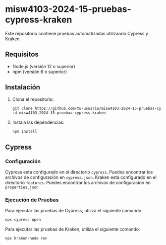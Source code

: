 # misw4103-2024-15-pruebas-cypress-kraken

Este repositorio contiene pruebas automatizadas utilizando Cypress y Kraken.

## Requisitos

- Node.js (versión 12 o superior)
- npm (versión 6 o superior)

## Instalación

1. Clona el repositorio:

   ```bash
   git clone https://github.com/tu-usuario/misw4103-2024-15-pruebas-cypress-kraken.git
   cd misw4103-2024-15-pruebas-cypress-kraken
   ```

2. Instala las dependencias:
   ```bash
   npm install
   ```

## Cypress

### Configuración

Cypress está configurado en el directorio `cypress`. Puedes encontrar los archivos de configuración en `cypress.json`.
Kraken está configurado en el directorio `features`. Puedes encontrar los archivos de configuracion en `properties.json`

### Ejecución de Pruebas

Para ejecutar las pruebas de Cypress, utiliza el siguiente comando:

```bash
npx cypress open
```

Para ejecutar las pruebas de Kraken, utiliza el siguiente comando:

```bash
npx kraken-node run
```

